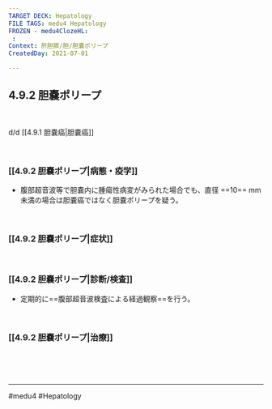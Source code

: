 ```yaml
---
TARGET DECK: Hepatology
FILE TAGS: medu4 Hepatology
FROZEN - medu4ClozeHL:
 : 
Context: 肝胆膵/胆/胆嚢ポリープ
CreatedDay: 2021-07-01

---
```


## 4.9.2 胆嚢ポリープ

<br>

d/d [[4.9.1 胆嚢癌|胆嚢癌]]

<br>


### [[4.9.2 胆嚢ポリープ|病態・疫学]]
* 腹部超音波等で胆嚢内に腫瘍性病変がみられた場合でも、直径 ==10== mm 未満の場合は胆嚢癌ではなく胆嚢ポリープを疑う。
<!--ID: 1625819548467-->



<br>

### [[4.9.2 胆嚢ポリープ|症状]]


<br>

### [[4.9.2 胆嚢ポリープ|診断/検査]]
* 定期的に==腹部超音波検査による経過観察==を行う。
<!--ID: 1631007221954-->



<br>

### [[4.9.2 胆嚢ポリープ|治療]]


<br><br><br>

---
#medu4 #Hepatology  
